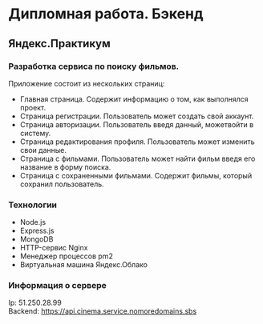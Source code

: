 # Дипломная работа. Бэкенд  
## Яндекс.Практикум  

### Разработка сервиса по поиску фильмов.  

Приложение состоит из нескольких страниц:  
- Главная страница. Содержит информацию о том, как выполнялся проект.  
- Страница регистрации. Пользователь может создать свой аккаунт.  
- Страница авторизации. Пользователь введя данный, можетвойти в систему.  
- Страница редактирования профиля. Пользователь может изменить свои данные.    
- Страница с фильмами. Пользователь может найти фильм введя его название в форму поиска.  
- Страница с сохраненными фильмами. Содержит фильмы, который сохранил пользователь.  
 
### Технологии  

- Node.js  
- Express.js  
- MongoDB  
- HTTP-сервис Nginx  
- Менеджер процессов pm2  
- Виртуальная машина Яндекс.Облако  

### Информация о сервере  

Ip: 51.250.28.99  
Backend: https://api.cinema.service.nomoredomains.sbs  
  
